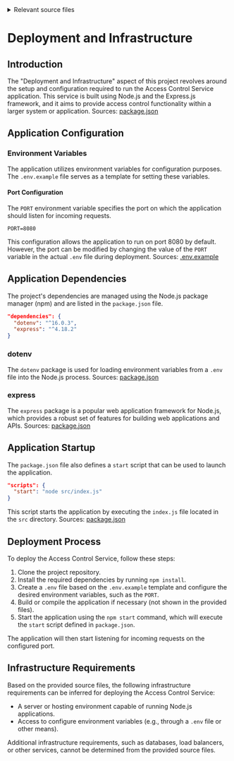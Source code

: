 <details>
<summary>Relevant source files</summary>

The following files were used as context for generating this wiki page:

- [.env.example](https://github.com/agattani123/access-control-service/blob/main/.env.example)
- [package.json](https://github.com/agattani123/access-control-service/blob/main/package.json)
</details>

# Deployment and Infrastructure

## Introduction

The "Deployment and Infrastructure" aspect of this project revolves around the setup and configuration required to run the Access Control Service application. This service is built using Node.js and the Express.js framework, and it aims to provide access control functionality within a larger system or application.
Sources: [package.json]()

## Application Configuration

### Environment Variables

The application utilizes environment variables for configuration purposes. The `.env.example` file serves as a template for setting these variables.

#### Port Configuration

The `PORT` environment variable specifies the port on which the application should listen for incoming requests.

```
PORT=8080
```

This configuration allows the application to run on port 8080 by default. However, the port can be modified by changing the value of the `PORT` variable in the actual `.env` file during deployment.
Sources: [.env.example]()

## Application Dependencies

The project's dependencies are managed using the Node.js package manager (npm) and are listed in the `package.json` file.

```json
"dependencies": {
  "dotenv": "^16.0.3",
  "express": "^4.18.2"
}
```

### dotenv

The `dotenv` package is used for loading environment variables from a `.env` file into the Node.js process.
Sources: [package.json]()

### express

The `express` package is a popular web application framework for Node.js, which provides a robust set of features for building web applications and APIs.
Sources: [package.json]()

## Application Startup

The `package.json` file also defines a `start` script that can be used to launch the application.

```json
"scripts": {
  "start": "node src/index.js"
}
```

This script starts the application by executing the `index.js` file located in the `src` directory.
Sources: [package.json]()

## Deployment Process

To deploy the Access Control Service, follow these steps:

1. Clone the project repository.
2. Install the required dependencies by running `npm install`.
3. Create a `.env` file based on the `.env.example` template and configure the desired environment variables, such as the `PORT`.
4. Build or compile the application if necessary (not shown in the provided files).
5. Start the application using the `npm start` command, which will execute the `start` script defined in `package.json`.

The application will then start listening for incoming requests on the configured port.

## Infrastructure Requirements

Based on the provided source files, the following infrastructure requirements can be inferred for deploying the Access Control Service:

- A server or hosting environment capable of running Node.js applications.
- Access to configure environment variables (e.g., through a `.env` file or other means).

Additional infrastructure requirements, such as databases, load balancers, or other services, cannot be determined from the provided source files.